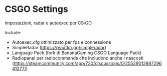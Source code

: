 # CSGO Settings

Impostazioni, radar e autoexec per CS:GO

Include:

- Autoexec.cfg ottimizzato per fps e connessione
- SimpleRadar (https://readtldr.gg/simpleradar)
- Language Pack (fork di BananaGaming CSGO Language Pack)
- Radiopanel per radiocommands che includono anche i nascosti (https://steamcommunity.com/app/730/discussions/0/2552901289729641277/)
